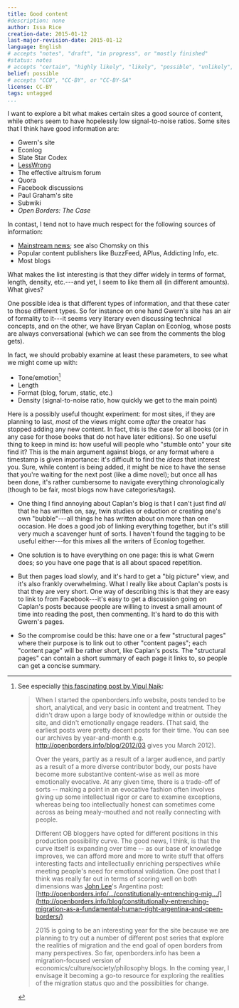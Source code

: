 ```yaml
---
title: Good content
#description: none
author: Issa Rice
creation-date: 2015-01-12
last-major-revision-date: 2015-01-12
language: English
# accepts "notes", "draft", "in progress", or "mostly finished"
#status: notes
# accepts "certain", "highly likely", "likely", "possible", "unlikely", "highly unlikely", "remote", "impossible", "log", "emotional", or "fiction"
belief: possible
# accepts "CC0", "CC-BY", or "CC-BY-SA"
license: CC-BY
tags: untagged
...
```


I want to explore a bit what makes certain sites a good source of content, while others seem to have hopelessly low signal-to-noise ratios.
Some sites that I think have good information are:

- Gwern's site
- Econlog
- Slate Star Codex
- [LessWrong]()
- The effective altruism forum
- Quora
- Facebook discussions
- Paul Graham's site
- Subwiki
- *Open Borders: The Case*

In contast, I tend not to have much respect for the following sources of information:

- [Mainstream news](http://econlog.econlib.org/archives/2011/03/the_case_agains_6.html); see also Chomsky on this
- Popular content publishers like BuzzFeed, APlus, Addicting Info, etc.
- Most blogs

What makes the list interesting is that they differ widely in terms of format, length, density, etc.---and yet, I seem to like them all (in different amounts).
What gives?

One possible idea is that different types of information, and that these cater to those different types.
So for instance on one hand Gwern's site has an air of formality to it---it seems very literary even discussing technical concepts, and on the other, we have Bryan Caplan on Econlog, whose posts are always conversational (which we can see from the comments the blog gets).

In fact, we should probably examine at least these parameters, to see what we might come up with:

- Tone/emotion[^ob]
- Length
- Format (blog, forum, static, etc.)
- Density (signal-to-noise ratio, how quickly we get to the main point)

Here is a possibly useful thought experiment: for most sites, if they are planning to last, *most* of the views might come *after* the creator has stopped adding any new content.
In fact, this is the case for all books (or in any case for those books that do not have later editions).
So one useful thing to keep in mind is: how useful will people who "stumble onto" your site find it?
This is the main argument against blogs, or any format where a timestamp is given importance: it's difficult to find the *ideas* that interest you.
Sure, while content is being added, it might be nice to have the sense that you're waiting for the next post (like a dime novel); but once all has been done, it's rather cumbersome to navigate everything chronologically (though to be fair, most blogs now have categories/tags).

- One thing I find annoying about Caplan's blog is that I can't just find *all* that he has written on, say, twin studies or eduction or creating one's own "bubble"---all things he has written about on more than one occasion.
He does a good job of linking everything together, but it's still very much a scavenger hunt of sorts.
I haven't found the tagging to be useful either---for this mixes all the writers of Econlog together.

- One solution is to have everything on one page: this is what Gwern does; so you have one page that is all about spaced repetition.

- But then pages load slowly, and it's hard to get a "big picture" view, and it's also frankly overwhelming.
What I really like about Caplan's posts is that they are very short.
One way of describing this is that they are easy to link to from Facebook---it's easy to get a discussion going on Caplan's posts because people are willing to invest a small amount of time into reading the post, then commenting.
It's hard to do this with Gwern's pages.

- So the compromise could be this: have one or a few "structural pages" where their purpose is to link out to other "content pages"; each "content page" will be rather short, like Caplan's posts.
The "structural pages" can contain a short summary of each page it links to, so people can get a concise summary.

[^ob]: See especially [this fascinating post by Vipul Naik](https://www.facebook.com/groups/openborders/permalink/714458948650829/):

    > When I started the openborders.info website, posts tended to be short,
    > analytical, and very basic in content and treatment. They didn't draw
    > upon a large body of knowledge within or outside the site, and didn't
    > emotionally engage readers. (That said, the earliest posts were pretty
    > decent posts for their time. You can see our archives by year-and-month
    > e.g. <http://openborders.info/blog/2012/03> gives you March 2012).
    > 
    > Over the years, partly as a result of a larger audience, and
    > partly as a result of a more diverse
    > contributor body, our posts have become more substantive content-wise as
    > well as more emotionally evocative. At any given time, there is a
    > trade-off of sorts -- making a point in an evocative fashion often
    > involves giving up some intellectual rigor or care to examine
    > exceptions, whereas being too intellectually honest can sometimes come
    > across as being mealy-mouthed and not really connecting with
    > people.
    > 
    > Different OB bloggers have opted for different positions in this
    > production possibility curve. The good news, I think, is that the curve
    > itself is expanding over time -- as our base of knowledge improves, we
    > can afford more and more to write stuff that offers interesting facts
    > and intellectually enriching perspectives while meeting people's need
    > for emotional validation. One post that I think was really far out in
    > terms of scoring well on both dimensions was
    > [John Lee](https://www.facebook.com/johnleemk)'s
    > Argentina post:
    > [http://openborders.info/…/constitutionally-entrenching-mig…/](http://openborders.info/blog/constitutionally-entrenching-migration-as-a-fundamental-human-right-argentina-and-open-borders/)
    > 
    > 2015 is going to be an interesting year for the site because we are
    > planning to try out a number of different post series that explore the
    > realities of migration and the end goal of open borders from many
    > perspectives. So far, openborders.info has been a migration-focused
    > version of economics/culture/society/philosophy blogs. In the coming
    > year, I envisage it becoming a go-to resource for exploring the
    > realities of the migration status quo and the possibiities for change.
